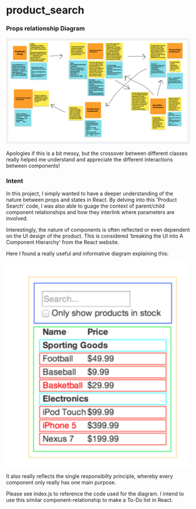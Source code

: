 # product_search

### Props relationship Diagram ###

<img src="./react_props.png" alt="props"/>

Apologies if this is a bit messy, but the crossover between different classes really helped me understand and appreciate the different interactions between components!


### Intent ###

In this project, I simply wanted to have a deeper understanding of the nature between props and states in React. By delving into this 'Product Search' code, I was also able to guage the context of parent/child component relationships and how they interlink where parameters are involved. 

Interestingly, the nature of components is often reflected or even dependent on the UI design of the product. This is considered 'breaking the UI into A Component Hierarchy' from the React website. 

Here I found a really useful and informative diagram explaining this: 

<img src="./searchbar_diagram.png" alt="UI searchbar"/>

It also really reflects the single responsibilty principle, whereby every component only really has one main purpose. 

Please see index.js to reference the code used for the diagram. I intend to use this similar component-relationship to make a To-Do list in React. 


